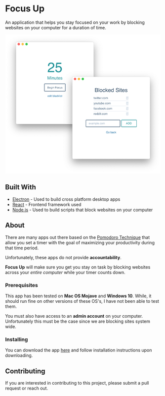 # Focus Up

An application that helps you stay focused on your work by blocking websites on your computer for a duration of time.

<p align="center">
<img alt="promotional image" src="assets/layered_promo.png" width="600"/>
<p>

## Built With

- [Electron](https://electronjs.org/) - Used to build cross platform desktop apps
- [React](https://reactjs.org/) - Frontend framework used
- [Node.js](https://nodejs.org/en/) - Used to build scripts that block websites on your computer

## About

There are many apps out there based on the [Pomodoro Technique](https://en.wikipedia.org/wiki/Pomodoro_Technique) that allow you set a timer with the goal of maximizing your productivity during that time period.

Unfortunately, these apps do not provide **accountability**.

**Focus Up** will make sure you get you stay on task by blocking websites across your _entire computer_ while your timer counts down.

### Prerequisites

This app has been tested on **Mac OS Mojave** and **Windows 10**. While, it should run fine on other versions of these OS's, I have not been able to test them.

You must also have access to an **admin account** on your computer. Unfortunately this must be the case since we are blocking sites system wide.

### Installing

You can download the app [here](https://focusup.app) and follow installation instructions upon downloading.

## Contributing

If you are interested in contributing to this project, please submit a pull request or reach out.
